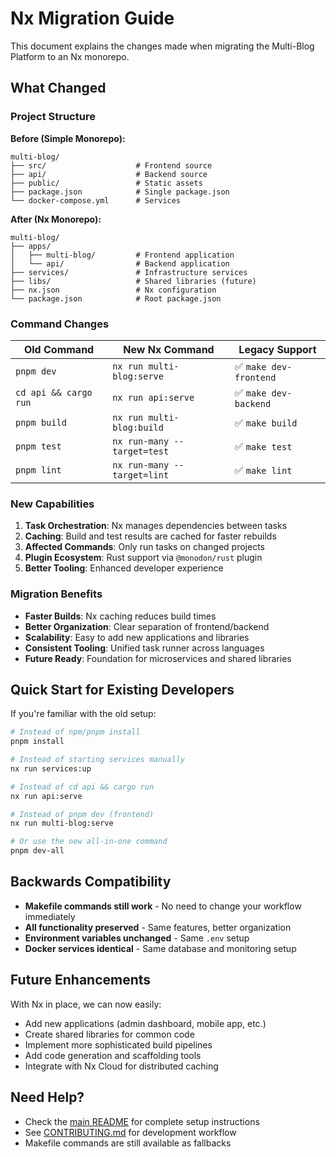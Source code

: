 # Nx Migration Guide

This document explains the changes made when migrating the Multi-Blog Platform to an Nx monorepo.

## What Changed

### Project Structure

**Before (Simple Monorepo):**
```
multi-blog/
├── src/                    # Frontend source
├── api/                    # Backend source
├── public/                 # Static assets
├── package.json            # Single package.json
└── docker-compose.yml      # Services
```

**After (Nx Monorepo):**
```
multi-blog/
├── apps/
│   ├── multi-blog/         # Frontend application
│   └── api/                # Backend application
├── services/               # Infrastructure services
├── libs/                   # Shared libraries (future)
├── nx.json                 # Nx configuration
└── package.json            # Root package.json
```

### Command Changes

| Old Command | New Nx Command | Legacy Support |
|-------------|----------------|----------------|
| `pnpm dev` | `nx run multi-blog:serve` | ✅ `make dev-frontend` |
| `cd api && cargo run` | `nx run api:serve` | ✅ `make dev-backend` |
| `pnpm build` | `nx run multi-blog:build` | ✅ `make build` |
| `pnpm test` | `nx run-many --target=test` | ✅ `make test` |
| `pnpm lint` | `nx run-many --target=lint` | ✅ `make lint` |

### New Capabilities

1. **Task Orchestration**: Nx manages dependencies between tasks
2. **Caching**: Build and test results are cached for faster rebuilds
3. **Affected Commands**: Only run tasks on changed projects
4. **Plugin Ecosystem**: Rust support via `@monodon/rust` plugin
5. **Better Tooling**: Enhanced developer experience

### Migration Benefits

- **Faster Builds**: Nx caching reduces build times
- **Better Organization**: Clear separation of frontend/backend
- **Scalability**: Easy to add new applications and libraries
- **Consistent Tooling**: Unified task runner across languages
- **Future Ready**: Foundation for microservices and shared libraries

## Quick Start for Existing Developers

If you're familiar with the old setup:

```bash
# Instead of npm/pnpm install
pnpm install

# Instead of starting services manually
nx run services:up

# Instead of cd api && cargo run
nx run api:serve

# Instead of pnpm dev (frontend)
nx run multi-blog:serve

# Or use the new all-in-one command
pnpm dev-all
```

## Backwards Compatibility

- **Makefile commands still work** - No need to change your workflow immediately
- **All functionality preserved** - Same features, better organization
- **Environment variables unchanged** - Same `.env` setup
- **Docker services identical** - Same database and monitoring setup

## Future Enhancements

With Nx in place, we can now easily:

- Add new applications (admin dashboard, mobile app, etc.)
- Create shared libraries for common code
- Implement more sophisticated build pipelines
- Add code generation and scaffolding tools
- Integrate with Nx Cloud for distributed caching

## Need Help?

- Check the [main README](./README.md) for complete setup instructions
- See [CONTRIBUTING.md](./CONTRIBUTING.md) for development workflow
- Makefile commands are still available as fallbacks
